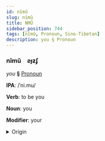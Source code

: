 ```yaml
---
id: nîmû
slug: nîmû
title: NMÛ
sidebar_position: 744
tags: [nîmû, Pronoun, Sino-Tibetan]
description: you § Pronoun
---
```


### nîmû&emsp;<span kind="abugida">ƨɟƶʄ</span>

*you* **§** [Pronoun](../../tags/Pronoun)

**IPA**: /ˈni.mu/

**Verb**: to be you

**Noun**: you

**Modifier**: your

<details>
    <summary>Origin</summary>
    Dungan ниму nimu [nimʊ]<br/>
    <em>Sino-Tibetan Language Family</em>
</details>